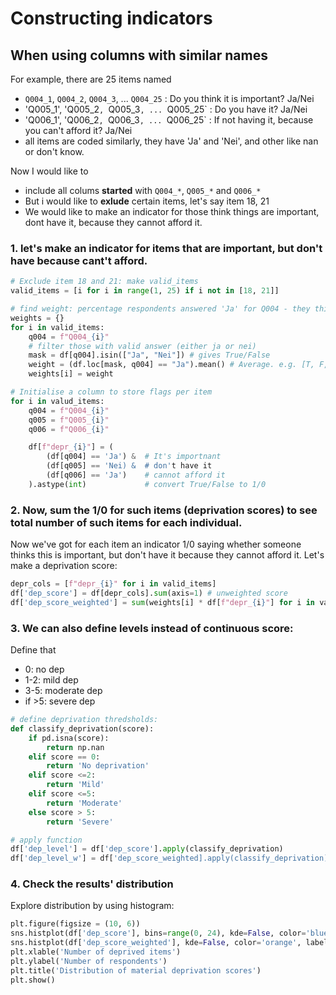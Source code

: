 # Constructing indicators


## When using columns with similar names

For example, there are 25 items named 
- `Q004_1`, `Q004_2`, `Q004_3`, ... `Q004_25` : Do you think it is important? Ja/Nei
- 'Q005_1', 'Q005_2`, `Q005_3`, ... `Q005_25` : Do you have it? Ja/Nei
- 'Q006_1', 'Q006_2`, `Q006_3`, ... `Q006_25` : If not having it, because you can't afford it? Ja/Nei
- all items are coded similarly, they have 'Ja' and 'Nei', and other like nan or don't know.


Now I would like to 
- include all colums **started** with `Q004_*`, `Q005_*` and `Q006_*`
- But i would like to **exlude** certain items, let's say item 18, 21
- We would like to make an indicator for those think things are important, dont have it, because they cannot afford it.

### 1. let's make an indicator for items that are important, but don't have because cant't afford.

```python
# Exclude item 18 and 21: make valid_items
valid_items = [i for i in range(1, 25) if i not in [18, 21]]

# find weight: percentage respondents answered 'Ja' for Q004 - they think it's important
weights = {}
for i in valid_items:
    q004 = f"Q004_{i}"
    # filter those with valid answer (either ja or nei)
    mask = df[q004].isin(["Ja", "Nei"]) # gives True/False
    weight = (df.loc[mask, q004] == "Ja").mean() # Average. e.g. [T, F, T, F]->[1,0,1,0]->.mean()=(1+0+1+0)/4
    weights[i] = weight

# Initialise a column to store flags per item
for i in valud_items:
    q004 = f"Q004_{i}"
    q005 = f"Q005_{i}"
    q006 = f"Q006_{i}"

    df[f"depr_{i}"] = (
        (df[q004] == 'Ja') &  # It's importnant
        (df[q005] == 'Nei) &  # don't have it
        (df[q006] == 'Ja')    # cannot afford it
    ).astype(int)             # convert True/False to 1/0     
```

### 2. Now, sum the 1/0 for such items (deprivation scores) to see total number of such items for each individual. 

Now we've got for each item an indicator 1/0 saying whether someone thinks this is important, but don't have it because they cannot afford it.
Let's make a deprivation score:

```python
depr_cols = [f"depr_{i}" for i in valid_items]
df['dep_score'] = df[depr_cols].sum(axis=1) # unweighted score
df['dep_score_weighted'] = sum(weights[i] * df[f"depr_{i}"] for i in valid_items) # weighted score
```

### 3. We can also define levels instead of continuous score:

Define that 
- 0: no dep
- 1-2: mild dep
- 3-5: moderate dep
- if >5: severe dep

``` python
# define deprivation thredsholds:
def classify_deprivation(score):
    if pd.isna(score):
        return np.nan
    elif score == 0:
        return 'No deprivation'
    elif score <=2:
        return 'Mild'
    elif score <=5:
        return 'Moderate'
    else score > 5:
        return 'Severe'

# apply function
df['dep_level'] = df['dep_score'].apply(classify_deprivation)
df['dep_level_w'] = df['dep_score_weighted].apply(classify_deprivation)
```

### 4. Check the results' distribution

Explore distribution by using histogram:
```python
plt.figure(figsize = (10, 6))
sns.histplot(df['dep_score'], bins=range(0, 24), kde=False, color='blue', label='unweighted', alpha=.6)
sns.histplot(df['dep_score_weighted'], kde=False, color='orange', label='Weighted', alpha=.6)
plt.xlable('Number of deprived items')
plt.ylabel('Number of respondents')
plt.title('Distribution of material deprivation scores')
plt.show()
```











        












